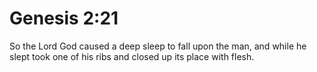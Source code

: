 # Genesis 2:21

So the Lord God caused a deep sleep to fall upon the man, and while he slept took one of his ribs and closed up its place with flesh.
